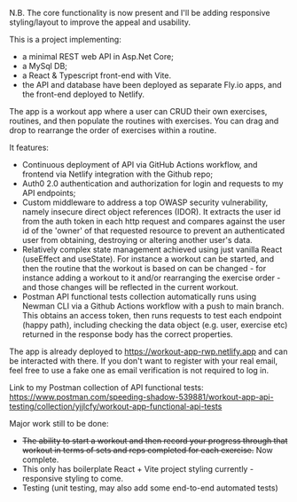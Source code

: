 N.B. The core functionality is now present and I'll be adding responsive styling/layout to improve the appeal and usability.  

This is a project implementing: 
- a minimal REST web API in Asp.Net Core;
- a MySql DB;
- a React & Typescript front-end with Vite.
- the API and database have been deployed as separate Fly.io apps, and the front-end deployed to Netlify.

The app is a workout app where a user can CRUD their own exercises, routines, and then populate the routines with exercises. You can drag and drop to rearrange the order of exercises within a routine. 

It features:
- Continuous deployment of API via GitHub Actions workflow, and frontend via Netlify integration with the Github repo;
- Auth0 2.0 authentication and authorization for login and requests to my API endpoints;
- Custom middleware to address a top OWASP security vulnerability, namely insecure direct object references (IDOR). It extracts the user id from the auth token in each http request and compares against the user id of the 'owner' of that requested resource to prevent an authenticated user from obtaining, destroying or altering another user's data.
- Relatively complex state management achieved using just vanilla React (useEffect and useState). For instance a workout can be started, and then the routine that the workout is based on can be changed - for instance adding a workout to it and/or rearranging the exercise order - and those changes will be reflected in the current workout. 
- Postman API functional tests collection automatically runs using Newman CLI via a Github Actions workflow with a push to main branch. This obtains an access token, then runs requests to test each endpoint (happy path), including checking the data object (e.g. user, exercise etc) returned in the response body has the correct properties.

The app is already deployed to https://workout-app-rwp.netlify.app and can be interacted with there. If you don't want to register with your real email, feel free to use a fake one as email verification is not required to log in.

Link to my Postman collection of API functional tests: https://www.postman.com/speeding-shadow-539881/workout-app-api-testing/collection/yjjlcfy/workout-app-functional-api-tests

Major work still to be done:
- ~~The ability to start a workout and then record your progress through that workout in terms of sets and reps completed for each exercise.~~ Now complete.
- This only has boilerplate React + Vite project styling currently - responsive styling to come.
- Testing (unit testing, may also add some end-to-end automated tests)
